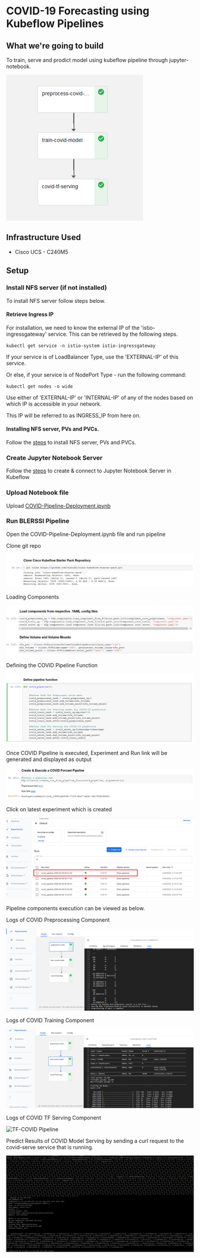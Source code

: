 # COVID-19 Forecasting using Kubeflow Pipelines

## What we're going to build

To train, serve and prodict  model  using kubeflow pipeline through jupyter-notebook.

![COVID Pipeline](./pictures/0-covid-pipeline.PNG)

## Infrastructure Used

* Cisco UCS - C240M5 

## Setup

### Install NFS server (if not installed)

To install NFS server follow steps below.

#### Retrieve Ingress IP

For installation, we need to know the external IP of the 'istio-ingressgateway' service. This can be retrieved by the following steps.  

```
kubectl get service -n istio-system istio-ingressgateway
```

If your service is of LoadBalancer Type, use the 'EXTERNAL-IP' of this service.  

Or else, if your service is of NodePort Type - run the following command:  

```
kubectl get nodes -o wide
```

Use either of 'EXTERNAL-IP' or 'INTERNAL-IP' of any of the nodes based on which IP is accessible in your network.  

This IP will be referred to as INGRESS_IP from here on.

#### Installing NFS server, PVs and PVCs.

Follow the [steps](https://github.com/CiscoAI/cisco-kubeflow-starter-pack/tree/dev/apps/networking/ble-localization/onprem/install) to install NFS server, PVs and PVCs.

### Create Jupyter Notebook Server

Follow the [steps](https://github.com/CiscoAI/cisco-kubeflow-starter-pack/tree/master/apps/networking/ble-localization/onprem/notebook#create--connect-to-jupyter-notebook-server) to create & connect to Jupyter Notebook Server in Kubeflow

### Upload Notebook file

Upload [COVID-Pipeline-Deployment.ipynb](COVID_Pipeline_Deployment.ipynb)

### Run BLERSSI Pipeline

Open the COVID-Pipeline-Deployment.ipynb file and run pipeline

Clone git repo

![COVID Pipeline](./pictures/1-clone-repo.PNG)

Loading Components

![COVID Pipeline](./pictures/2-load-components.PNG)


Defining the COVID Pipeline Function

![COVID Pipeline](./pictures/3-def-pipline-fn.PNG)


Once COVID Pipeline is executed, Experiment and Run link will be generated and displayed as output

![COVID Pipeline](pictures/4-run-pipeline.PNG)


Click on latest experiment which is created 

![TF-COVID Pipeline](./pictures/5-latest-experimnt.png)


Pipeline components execution can be viewed as below.

Logs of COVID Preprocessing Component

![TF-COVID Pipeline](./pictures/6-covid-preprocess.PNG)


Logs of COVID Training Component

![TF-COVID Pipeline](./pictures/7-covid-train.PNG)


Logs of COVID TF Serving Component

![TF-COVID Pipeline](./pictures/8-covid-serving.PNG)


Predict Results of COVID Model Serving by sending a curl request to the covid-serve service that is running.

![TF-COVID Pipeline](./pictures/9-pred-results.PNG)


